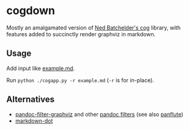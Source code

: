 # cogdown

Mostly an amalgamated version of [Ned Batchelder's
cog](https://github.com/nedbat/cog) library, with features added to succinctly
render graphviz in markdown.

## Usage

Add input like [example.md](example.md).

Run `python ./cogapp.py -r example.md` (`-r` is for in-place).

## Alternatives

* [pandoc-filter-graphviz](https://github.com/Hakuyume/pandoc-filter-graphviz)
  and other [pandoc filters](https://benjaminwuethrich.dev/2020-06-29-pbb-dot-graphs.html)
  (see also [panflute](https://github.com/sergiocorreia/panflute))
* [markdown-dot](https://github.com/jawher/markdown-dot)
